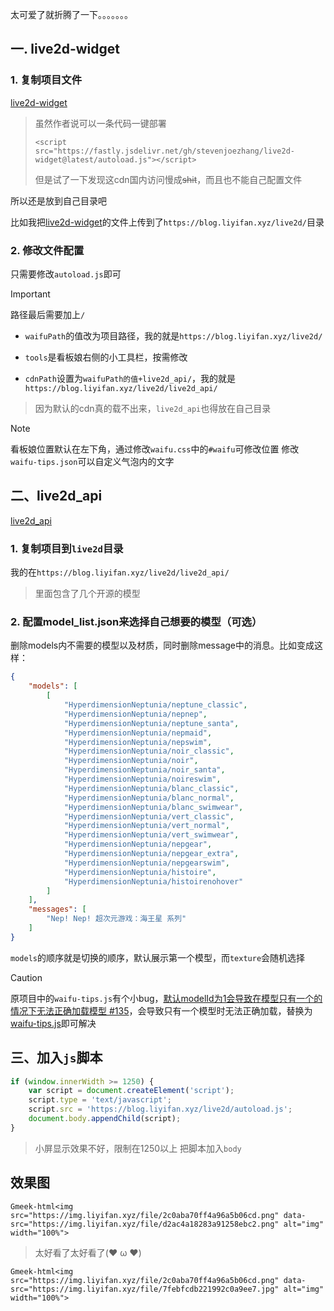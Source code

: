 太可爱了就折腾了一下。。。。。。。

## 一. live2d-widget

### 1. 复制项目文件

[live2d-widget](https://github.com/stevenjoezhang/live2d-widget/tree/master)

> 虽然作者说可以一条代码一键部署
> ```
> <script src="https://fastly.jsdelivr.net/gh/stevenjoezhang/live2d-widget@latest/autoload.js"></script>
> ```
> 但是试了一下发现这cdn国内访问慢成~~shit~~，而且也不能自己配置文件

所以还是放到自己目录吧

比如我把[live2d-widget](https://github.com/stevenjoezhang/live2d-widget/tree/master)的文件上传到了`https://blog.liyifan.xyz/live2d/`目录

### 2. 修改文件配置

只需要修改`autoload.js`即可

> [!IMPORTANT]
> 路径最后需要加上`/`

- `waifuPath`的值改为项目路径，我的就是`https://blog.liyifan.xyz/live2d/`

- `tools`是看板娘右侧的小工具栏，按需修改

- `cdnPath`设置为`waifuPath的值+live2d_api/`，我的就是`https://blog.liyifan.xyz/live2d/live2d_api/`
> 因为默认的cdn真的载不出来，`live2d_api`也得放在自己目录

> [!NOTE]
> 看板娘位置默认在左下角，通过修改`waifu.css`中的`#waifu`可修改位置
> 修改`waifu-tips.json`可以自定义气泡内的文字

## 二、live2d_api

[live2d_api](https://github.com/fghrsh/live2d_api)

### 1. 复制项目到`live2d`目录

我的在`https://blog.liyifan.xyz/live2d/live2d_api/`

> 里面包含了几个开源的模型

### 2. 配置model_list.json来选择自己想要的模型（可选）
删除models内不需要的模型以及材质，同时删除message中的消息。比如变成这样：

```json
{
    "models": [
        [
            "HyperdimensionNeptunia/neptune_classic",
            "HyperdimensionNeptunia/nepnep",
            "HyperdimensionNeptunia/neptune_santa",
            "HyperdimensionNeptunia/nepmaid",
            "HyperdimensionNeptunia/nepswim",
            "HyperdimensionNeptunia/noir_classic",
            "HyperdimensionNeptunia/noir",
            "HyperdimensionNeptunia/noir_santa",
            "HyperdimensionNeptunia/noireswim",
            "HyperdimensionNeptunia/blanc_classic",
            "HyperdimensionNeptunia/blanc_normal",
            "HyperdimensionNeptunia/blanc_swimwear",
            "HyperdimensionNeptunia/vert_classic",
            "HyperdimensionNeptunia/vert_normal",
            "HyperdimensionNeptunia/vert_swimwear",
            "HyperdimensionNeptunia/nepgear",
            "HyperdimensionNeptunia/nepgear_extra",
            "HyperdimensionNeptunia/nepgearswim",
            "HyperdimensionNeptunia/histoire",
            "HyperdimensionNeptunia/histoirenohover"
        ]
    ],
    "messages": [
        "Nep! Nep! 超次元游戏：海王星 系列"
    ]
}
```

`models`的顺序就是切换的顺序，默认展示第一个模型，而`texture`会随机选择

> [!CAUTION]
> 原项目中的`waifu-tips.js`有个小bug，[默认modelId为1会导致在模型只有一个的情况下无法正确加载模型 #135](https://github.com/stevenjoezhang/live2d-widget/issues/135)，会导致只有一个模型时无法正确加载，替换为[waifu-tips.js](https://blog.liyifan.xyz/live2d/waifu-tips.js)即可解决


## 三、加入`js`脚本

```js
if (window.innerWidth >= 1250) {
    var script = document.createElement('script');
    script.type = 'text/javascript';
    script.src = 'https://blog.liyifan.xyz/live2d/autoload.js';
    document.body.appendChild(script);
}
```
> 小屏显示效果不好，限制在1250以上
> 把脚本加入`body`

## 效果图

`Gmeek-html<img src="https://img.liyifan.xyz/file/2c0aba70ff4a96a5b06cd.png" data-src="https://img.liyifan.xyz/file/d2ac4a18283a91258ebc2.png" alt="img" width="100%">`
> 太好看了太好看了(❤️ ω ❤️)

`Gmeek-html<img src="https://img.liyifan.xyz/file/2c0aba70ff4a96a5b06cd.png" data-src="https://img.liyifan.xyz/file/7febfcdb221992c0a9ee7.jpg" alt="img" width="100%">`


